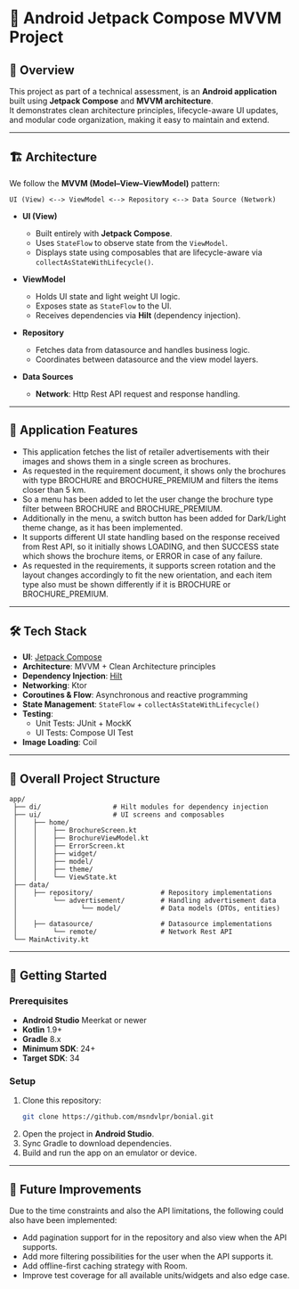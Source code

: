 # 📄 Android Jetpack Compose MVVM Project

## 📌 Overview
This project as part of a technical assessment, is an **Android application** built using **Jetpack Compose** and **MVVM architecture**.  
It demonstrates clean architecture principles, lifecycle-aware UI updates, and modular code organization, making it easy to maintain and extend.

---

## 🏗 Architecture
We follow the **MVVM (Model–View–ViewModel)** pattern:

```
UI (View) <--> ViewModel <--> Repository <--> Data Source (Network)
```

- **UI (View)**  
  - Built entirely with **Jetpack Compose**.
  - Uses `StateFlow` to observe state from the `ViewModel`.
  - Displays state using composables that are lifecycle-aware via `collectAsStateWithLifecycle()`.

- **ViewModel**  
  - Holds UI state and light weight UI logic.
  - Exposes state as `StateFlow` to the UI.
  - Receives dependencies via **Hilt** (dependency injection).

- **Repository**  
  - Fetches data from datasource and handles business logic.
  - Coordinates between datasource and the view model layers.

- **Data Sources**  
  - **Network**: Http Rest API request and response handling.

---

## 📜 Application Features
- This application fetches the list of retailer advertisements with their images and shows them in a single screen as brochures.
- As requested in the requirement document, it shows only the brochures with type BROCHURE and BROCHURE_PREMIUM and filters the items closer than 5 km.
- So a menu has been added to let the user change the brochure type filter between BROCHURE and BROCHURE_PREMIUM.
- Additionally in the menu, a switch button has been added for Dark/Light theme change, as it has been implemented.
- It supports different UI state handling based on the response received from Rest API, so it initially shows LOADING, and then SUCCESS state which shows the brochure items, or ERROR in case of any failure.
- As requested in the requirements, it supports screen rotation and the layout changes accordingly to fit the new orientation, and each item type also must be shown differently if it is BROCHURE or BROCHURE_PREMIUM.

---

## 🛠 Tech Stack
- **UI**: [Jetpack Compose](https://developer.android.com/jetpack/compose)  
- **Architecture**: MVVM + Clean Architecture principles  
- **Dependency Injection**: [Hilt](https://dagger.dev/hilt/)  
- **Networking**: Ktor
- **Coroutines & Flow**: Asynchronous and reactive programming  
- **State Management**: `StateFlow` + `collectAsStateWithLifecycle()`  
- **Testing**:  
  - Unit Tests: JUnit + MockK  
  - UI Tests: Compose UI Test  
- **Image Loading**: Coil 

---

## 📂 Overall Project Structure
```
app/
 ├── di/                  # Hilt modules for dependency injection
 ├── ui/                  # UI screens and composables
 │    ├── home/
 │    │    ├── BrochureScreen.kt
 │    │    ├── BrochureViewModel.kt
 │    │    ├── ErrorScreen.kt
 │    │    ├── widget/
 │    │    ├── model/
 │    │    ├── theme/
 │    │    └── ViewState.kt
 ├── data/
 │    ├── repository/                 # Repository implementations
 │         └── advertisement/         # Handling advertisement data
 │                └── model/          # Data models (DTOs, entities)
 │           
 │    ├── datasource/                 # Datasource implementations
 │         └── remote/                # Network Rest API 
 └── MainActivity.kt
```

---

## 🚀 Getting Started

### Prerequisites
- **Android Studio** Meerkat or newer
- **Kotlin** 1.9+
- **Gradle** 8.x
- **Minimum SDK**: 24+
- **Target SDK**: 34

### Setup
1. Clone this repository:
   ```bash
   git clone https://github.com/msndvlpr/bonial.git
   ```
2. Open the project in **Android Studio**.
3. Sync Gradle to download dependencies.
4. Build and run the app on an emulator or device.

---

## 🔮 Future Improvements
Due to the time constraints and also the API limitations, the following could also have been implemented:
- Add pagination support for in the repository and also view when the API supports.
- Add more filtering possibilities for the user when the API supports it.
- Add offline-first caching strategy with Room.
- Improve test coverage for all available units/widgets and also edge case.
